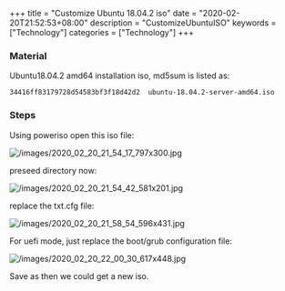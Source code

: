 +++
title = "Customize Ubuntu 18.04.2 iso"
date = "2020-02-20T21:52:53+08:00"
description = "CustomizeUbuntuISO"
keywords = ["Technology"]
categories = ["Technology"]
+++
### Material
Ubuntu18.04.2 amd64 installation iso, md5sum is listed as:    

```
34416ff83179728d54583bf3f18d42d2  ubuntu-18.04.2-server-amd64.iso
```
### Steps
Using poweriso open this iso file:    

![/images/2020_02_20_21_54_17_797x300.jpg](/images/2020_02_20_21_54_17_797x300.jpg)

preseed directory now:    

![/images/2020_02_20_21_54_42_581x201.jpg](/images/2020_02_20_21_54_42_581x201.jpg)

replace the txt.cfg file:    

![/images/2020_02_20_21_58_54_596x431.jpg](/images/2020_02_20_21_58_54_596x431.jpg)

For uefi mode, just replace the boot/grub configuration file:    

![/images/2020_02_20_22_00_30_617x448.jpg](/images/2020_02_20_22_00_30_617x448.jpg)

Save as then we could get a new iso.   
